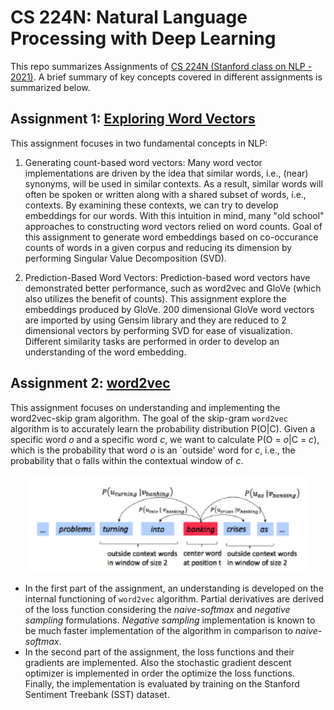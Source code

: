 # CS 224N: Natural Language Processing with Deep Learning
This repo summarizes Assignments of [CS 224N (Stanford class on NLP - 2021)](http://web.stanford.edu/class/cs224n/). A brief summary of key concepts covered in 
different assignments is summarized below.

## Assignment 1: [Exploring Word Vectors](assignment_1/exploring_word_vectors.ipynb)
This assignment focuses in two fundamental concepts in NLP:
1. Generating count-based word vectors: Many word vector implementations are driven by the idea that similar words, i.e., (near) synonyms, will be used in similar contexts. As a result, similar words will often be spoken or written along with a shared subset of words, i.e., contexts. By examining these contexts, we can try to develop embeddings for our words. With this intuition in mind, many "old school" approaches to constructing word vectors relied on word counts. Goal of this assignment to generate word embeddings based on co-occurance
counts of words in a given corpus and reducing its dimension by performing Singular Value Decomposition (SVD).

2. Prediction-Based Word Vectors: Prediction-based word vectors have demonstrated better performance, such as word2vec and GloVe (which also utilizes the benefit of counts). This assignment explore the embeddings produced by GloVe. 200 dimensional GloVe
word vectors are imported by using Gensim library and they are reduced to 2 dimensional vectors by performing SVD for ease of visualization. Different similarity tasks are performed in order to develop an understanding of the word embedding. 

## Assignment 2: [word2vec](assignment_2/a2.pdf)
This assignment focuses on understanding and implementing the word2vec-skip gram algorithm. The goal of the skip-gram `word2vec` algorithm is to accurately learn the probability distribution P(O|C).
Given a specific word *o* and a specific word *c*, we want to calculate P(O = *o*|C = *c*), which is the probability
that word *o* is an `outside' word for *c*, i.e., the probability that o falls within the contextual window of *c*.
<p align="center">
<img src="figures/a2/word2vec_skip_gram.png" alt="Word2Vec skip gram algorithm" width="450"/> 
</p>

- In the first part of the assignment, an understanding is developed on the internal functioning of `word2vec` algorithm.
Partial derivatives are derived of the loss function considering the *naive-softmax* and *negative sampling* formulations. 
*Negative sampling* implementation is known to be much faster implementation of the algorithm in comparison to *naive-softmax*.
- In the second part of the assignment, the loss functions and their gradients are implemented. Also the stochastic gradient
descent optimizer is implemented in order the optimize the loss functions. Finally, the implementation is evaluated by
training on the Stanford Sentiment Treebank (SST) dataset.
